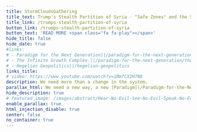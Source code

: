 ```yaml
---
title: StormCloudsGathering
title_text: Trump's Stealth Partition of Syria - "Safe Zones" and the Siege of Raqqa
title_link: /trumps-stealth-partition-of-syria
button_link: /trumps-stealth-partition-of-syria
button_text: 'READ MORE <span class="fa fa-play"></span>'
hide_title: false
hide_date: true
#links:
# - Paradigm for the Next Generation||/paradigm-for-the-next-generation
# - The Infinite Growth Complex.||/paradigm-for-the-next-generation/the-infinite-growth-complex
# - Hegelian Geopolitics||/hegelian-geopolitics
links_title:
# video: https://www.youtube.com/watch?v=1MmfCX2H7N8
description: We need more than a change in the system.
parallax_html: We need a new way, a new [Paradigm](/Paradigm-for-the-Next-Generation)
hide_description: true
# featured_image: /images/abstract/Hear-No-Evil-See-No-Evil-Speak-No-Evil.jpg
enable_parallax: true
html_injection_disable: true
center: false
no_container: true
---
```

<div class="container">
  <div class="row">
    <div class="col l12 center-align top-panel panel">
      <div class="injection_html" data-injection-html="/ajax_html/home/top_panel.html"></div>
    </div>
  </div>    
</div>
<div class="container">
  <div class="row">
    <div class="col l6 m6 s12 front-left panel">
      <div class="injection_html" data-injection-html="/ajax_html/home/section_1.html"></div>
    </div>
    <div class="col l6 m6 s12 front-right panel">
      <div class="injection_html" data-injection-html="/ajax_html/home/section_2.html"></div>
    </div>
  </div>  
</div>
